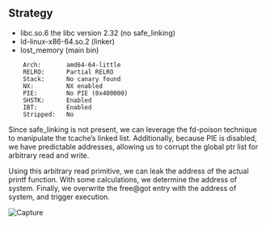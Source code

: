 ## Strategy
- libc.so.6 the libc version 2.32 (no safe_linking)
- ld-linux-x86-64.so.2  (linker)
- lost_memory (main bin)

```
    Arch:       amd64-64-little
    RELRO:      Partial RELRO
    Stack:      No canary found
    NX:         NX enabled
    PIE:        No PIE (0x400000)
    SHSTK:      Enabled
    IBT:        Enabled
    Stripped:   No
```

Since safe_linking is not present, we can leverage the fd-poison technique to manipulate the tcache’s linked list.
Additionally, because PIE is disabled, we have predictable addresses, allowing us to corrupt the global ptr list for arbitrary read and write.

Using this arbitrary read primitive, we can leak the address of the actual printf function. With some calculations, we determine the address of system. Finally, we overwrite the free@got entry with the address of system, and trigger execution.

![Capture](https://github.com/user-attachments/assets/03a88ed7-7241-472f-ac96-50e95833bee3)
